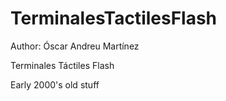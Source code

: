TerminalesTactilesFlash
=======================
Author: Óscar Andreu Martínez

Terminales Táctiles Flash

Early 2000's old stuff
